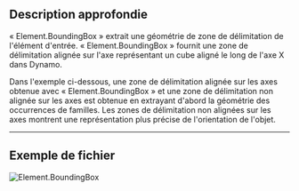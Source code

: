 ## Description approfondie
« Element.BoundingBox » extrait une géométrie de zone de délimitation de l'élément d'entrée. « Element.BoundingBox » fournit une zone de délimitation alignée sur l'axe représentant un cube aligné le long de l'axe X dans Dynamo.

Dans l'exemple ci-dessous, une zone de délimitation alignée sur les axes obtenue avec « Element.BoundingBox » et une zone de délimitation non alignée sur les axes est obtenue en extrayant d'abord la géométrie des occurrences de familles. Les zones de délimitation non alignées sur les axes montrent une représentation plus précise de l'orientation de l'objet.
___
## Exemple de fichier

![Element.BoundingBox](./Revit.Elements.Element.BoundingBox_img.jpg)
